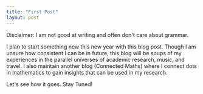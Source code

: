 ```yaml
---
title: "First Post"
layout: post
---
```


Disclaimer: I am not good at writing and often don't care about grammar.

I plan to start something new this new year with this blog post. Though I am unsure how consistent I can be in future, this blog will be soups of my experiences in the parallel universes of academic research, music, and travel. I also maintain another blog (Connected Maths) where I connect dots in mathematics to gain insights that can be used in my research.

Let's see how it goes.
Stay Tuned!


